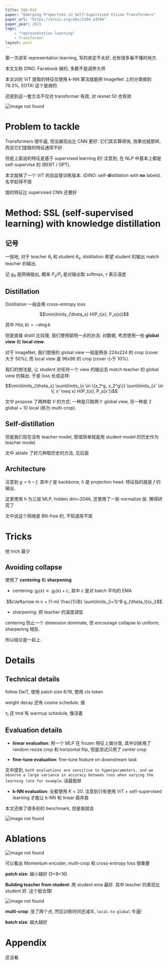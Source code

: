 ```yaml
---
title: SQA-014
paper: "Emerging Properties in Self-Supervised Vision Transformers"
paper_url: "https://arxiv.org/abs/2104.14294" 
paper_year: 2021
tags: 
    - "representation learning"
    - Transformer
layout: post
---
```


第一次进军 representation learning, 写的肯定不太好, 也有很多看不懂的地方.

本文又称 DINO. Facebook 做的, 多数不是调参大师

本文训的 ViT 提取的特征仅使用 k-NN 算法就能把 ImageNet 上的分类做到 78.3%, SOTA! 这个是弱的

还提到这一套方法不仅对 transformer 有效, 对 resnet 50 也有效

![image not found](/papers/SQA-014/teasor.png)

# Problem to tackle

Transformers 很牛逼, 但没展现出比 CNN 更好: 它们其实算得快, 效果也就那样, 而且它们提取的特征通常不好.

但是上面说的特征是基于 supervised learning 的! 注意到, 在 NLP 中基本上都是 self-supervise 的 (BERT / GPT).

本文就搞了一个 ViT 的自监督训练版本. (DINO: self-**di**stillation with **no** labels). 名字起得不错

提的特征比 supervised CNN 还要好

# Method: SSL (self-supervised learning) with knowledge distillation

## 记号

一般地, 对于 teacher $\theta_t$ 和 student $\theta_s$, distillation 希望 student 的输出 match teacher 的输出. 

记 $g_{\theta}$ 是网络输出, 概率 $P_s/P_t$ 是对输出取 softmax, $\tau$ 表示温度

## Distillation

Distillation 一般会用 cross-entropy loss

$$\min\limits_{\theta_s} H(P_t(x), P_s(x))$$

其中 $H(a, b) = - a \log b$

但是直接 distill 比较唐, 我们使用聪明一点的办法: 对数据, 考虑使用一些 **global view** 和 **local view**.

对于 ImageNet, 我们使用的 global view 一般是两张 224x224 的 crop (cover 大于 50%); 而 local view 是 96x96 的 crop (cover 小于 10%).

我们的想法是, 让 student 对任何一个 view 的输出去 match teacher 的 global view 的输出. 于是 loss 长成这样:

$$\min\limits_{\theta_s} \sum\limits_{x \in \{x_1^g, x_2^g\}} \sum\limits_{x' \in V, x' \neq x} H(P_t(x), P_s(x'))$$

文中 propose 了两种取 $V$ 的方式: 一种是只取两个 global view, 另一种是 2 global + 10 local (称为 multi-crop).

## Self-distillation

但是我们现在没有 teacher model, 那很简单就是用 student model 的历史作为 teacher model.

文中 ablate 了好几种取历史的方法, 见后面

## Architecture

注意到 $g=h\circ f$, 其中 $f$ 是 backbone, $h$ 是 projection head. 特征指的就是 $f$ 的输出.

这里使用 $h$ 为三层 MLP, hidden dim=2048, 还使用了一些 normalize 层. 懒得研究了

文中说这个网络是 BN-free 的, 不知道屌不屌

# Tricks

他 trick 最少

## Avoiding collapse

使用了 **centering** 和 **sharpening** 

- centering: $g_t(x)\leftarrow g_t(x)+c$, 其中 $c$ 是对 batch 平均的 EMA

$$c\leftarrow m c + (1-m) \frac{1}{B} \sum\limits_{i=1}^B g_{\theta_t}(x_i)$$ 

- sharpening: 把 teacher 的温度调低

centering 防止一个 dimension dominate, 但 encourage collapse to uniform; sharpening 相反.

所以结论是一起上.

# Details

## Technical details

follow DeiT, 使用 patch size 8/16, 使用 cls token

weight decay 还有 cosine schedule. 唐

$\tau_t$ 还 tmd 有 warmup schedule, 像活着

## Evaluation details

- **linear evaluation**: 用一个 MLP 在 frozen 特征上做分类, 其中训练用了 random resize crop 和 horizontal flip, 但是测试只用了 center crop

- **fine-tune evaluation**: fine-tune feature on downstream task

文中提到, `both evaluations are sensitive to hyperparameters, and we observe a large variance in accuracy between runs when varying the learning rate for example`. 话最能蚌

- **k-NN evaluation**: 全都使用 $K=20$. 注意到只有使用 ViT + self-supervised learning 才能让 k-NN 和 linear 肩并肩

本文还做了很多别的 benchmark, 但是我就会

![image not found](/papers/SQA-014/attention.png)

# Ablations

![image not found](/papers/SQA-014/ablation.png)

可以看出 Momentum encoder, multi-crop 和 cross-entropy loss 很重要

**patch size**: 越小越好 (5<8<16)

**Building teacher from student**: 用 student ema 最好. 其中 teacher 的表现比 student 好. 这个挺合理!

![image not found](/papers/SQA-014/teacher.png)

**multi-crop**: 涨了两个点, 然后训练时间还减半, `local-to-global` 牛逼!

**batch size**: 越大越好

# Appendix

还没看